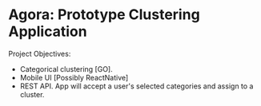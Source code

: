 # Agora: Prototype Clustering Application

Project Objectives:

* Categorical clustering [GO].
* Mobile UI [Possibly ReactNative]
* REST API. App will accept a user's selected categories and assign to a cluster.
